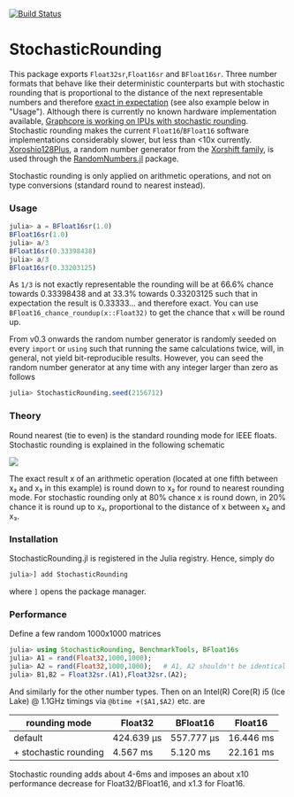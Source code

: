 [![Build Status](https://travis-ci.com/milankl/StochasticRounding.jl.svg?branch=master)](https://travis-ci.com/milankl/StochasticRounding.jl)

# StochasticRounding

This package exports `Float32sr`,`Float16sr` and `BFloat16sr`. Three number formats that behave like their deterministic counterparts but with stochastic rounding that is proportional to the distance of the next representable numbers and therefore [exact in expectation](https://en.wikipedia.org/wiki/Rounding#Stochastic_rounding) (see also example below in "Usage"). Although there is currently no known hardware implementation available, [Graphcore is working on IPUs with stochastic rounding](https://www.graphcore.ai/posts/directions-of-ai-research). Stochastic rounding makes the current `Float16`/`BFloat16` software implementations considerably slower, but less than <10x currently. [Xoroshio128Plus](https://sunoru.github.io/RandomNumbers.jl/stable/man/xorshifts/#Xorshift-Family-1), a random number generator from the [Xorshift family](https://en.wikipedia.org/wiki/Xorshift), is used through the [RandomNumbers.jl](https://github.com/sunoru/RandomNumbers.jl) package.

Stochastic rounding is only applied on arithmetic operations, and not on type conversions (standard round to nearest instead).

### Usage

```julia
julia> a = BFloat16sr(1.0)
BFloat16sr(1.0)
julia> a/3
BFloat16sr(0.33398438)
julia> a/3
BFloat16sr(0.33203125)
```
As `1/3` is not exactly representable the rounding will be at 66.6% chance towards 0.33398438 and at 33.3% towards 0.33203125 such that in expectation the result is 0.33333... and therefore exact. You can use `BFloat16_chance_roundup(x::Float32)` to get the chance that `x` will be round up.

From v0.3 onwards the random number generator is randomly seeded on every `import`
or `using` such that running the same calculations twice, will, in general, not
yield bit-reproducible results. However, you can seed the random number generator
at any time with any integer larger than zero as follows

```julia
julia> StochasticRounding.seed(2156712)
```

### Theory

Round nearest (tie to even) is the standard rounding mode for IEEE floats. Stochastic rounding is explained in the following schematic

<img src="figs/schematic.png">

The exact result x of an arithmetic operation (located at one fifth between x₂ and x₃ in this example) is round down to x₂ for round to nearest rounding mode.
For stochastic rounding only at 80% chance x is round down, in 20% chance it is round up to x₃, proportional to the distance of x between x₂ and x₃.

### Installation
StochasticRounding.jl is registered in the Julia registry. Hence, simply do
```julia
julia>] add StochasticRounding
```
where `]` opens the package manager.

### Performance

Define a few random 1000x1000 matrices
```julia
julia> using StochasticRounding, BenchmarkTools, BFloat16s
julia> A1 = rand(Float32,1000,1000);
julia> A2 = rand(Float32,1000,1000);   # A1, A2 shouldn't be identical as a+a=2a is not round
julia> B1,B2 = Float32sr.(A1),Float32sr.(A2);
```
And similarly for the other number types. Then on an Intel(R) Core(R) i5 (Ice Lake) @ 1.1GHz timings via `@btime +($A1,$A2)` etc. are

| rounding mode         | Float32    | BFloat16   | Float16   |
| --------------------- | ---------- | ---------- | --------- |
| default               | 424.639 μs | 557.777 μs | 16.446 ms | 
| + stochastic rounding | 4.567 ms   | 5.120 ms   | 22.161 ms |

Stochastic rounding adds about 4-6ms and imposes an about x10 performance decrease for Float32/BFloat16, and x1.3 for Float16.
